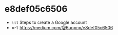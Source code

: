 # e8def05c6506
+ `ttl` Steps to create a Google account
+ `url` https://medium.com/@6unpnp/e8def05c6506
